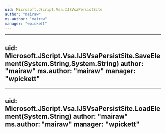 ```yaml
---
uid: Microsoft.JScript.Vsa.IJSVsaPersistSite
author: "mairaw"
ms.author: "mairaw"
manager: "wpickett"
---
```


---
uid: Microsoft.JScript.Vsa.IJSVsaPersistSite.SaveElement(System.String,System.String)
author: "mairaw"
ms.author: "mairaw"
manager: "wpickett"
---

---
uid: Microsoft.JScript.Vsa.IJSVsaPersistSite.LoadElement(System.String)
author: "mairaw"
ms.author: "mairaw"
manager: "wpickett"
---
